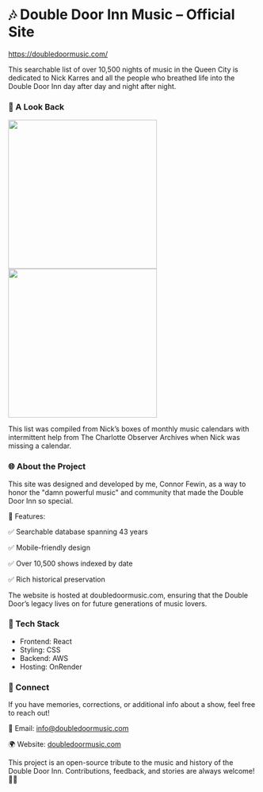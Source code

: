 # 🎶 Double Door Inn Music – Official Site
https://doubledoormusic.com/

This searchable list of over 10,500 nights of music in the Queen City is dedicated to Nick Karres and all the people who breathed life into the Double Door Inn day after day and night after night.

### 📸 A Look Back
<img src="https://github.com/user-attachments/assets/9aec29c9-53d8-43df-9323-adca0564a7c5" width="300" > <img src="https://github.com/user-attachments/assets/263a9b27-190c-4a3d-b416-a005375c46e2" width="300" >

This list was compiled from Nick’s boxes of monthly music calendars with intermittent help from The Charlotte Observer Archives when Nick was missing a calendar. 

### 🌐 About the Project
This site was designed and developed by me, Connor Fewin, as a way to honor the "damn powerful music" and community that made the Double Door Inn so special.

🔹 Features:

✅ Searchable database spanning 43 years

✅ Mobile-friendly design

✅ Over 10,500 shows indexed by date

✅ Rich historical preservation

The website is hosted at doubledoormusic.com, ensuring that the Double Door’s legacy lives on for future generations of music lovers.

### 🚀 Tech Stack
 - Frontend: React
 - Styling: CSS
 - Backend: AWS
 - Hosting: OnRender
### 🎸 Connect
If you have memories, corrections, or additional info about a show, feel free to reach out!

📧 Email: info@doubledoormusic.com

🌍 Website: [doubledoormusic.com](https://doubledoormusic.com/)

This project is an open-source tribute to the music and history of the Double Door Inn. Contributions, feedback, and stories are always welcome! 🎵✨
